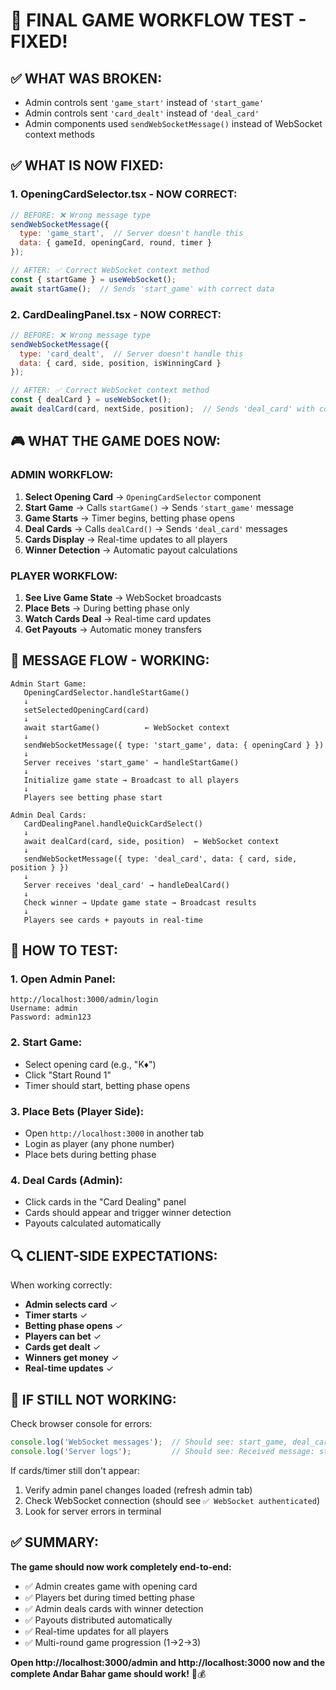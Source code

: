 # 🎯 FINAL GAME WORKFLOW TEST - FIXED!

## ✅ **WHAT WAS BROKEN:**
- Admin controls sent `'game_start'` instead of `'start_game'`
- Admin controls sent `'card_dealt'` instead of `'deal_card'`
- Admin components used `sendWebSocketMessage()` instead of WebSocket context methods

## ✅ **WHAT IS NOW FIXED:**

### **1. OpeningCardSelector.tsx - NOW CORRECT:**
```javascript
// BEFORE: ❌ Wrong message type
sendWebSocketMessage({
  type: 'game_start',  // Server doesn't handle this
  data: { gameId, openingCard, round, timer }
});

// AFTER: ✅ Correct WebSocket context method
const { startGame } = useWebSocket();
await startGame();  // Sends 'start_game' with correct data
```

### **2. CardDealingPanel.tsx - NOW CORRECT:**
```javascript
// BEFORE: ❌ Wrong message type
sendWebSocketMessage({
  type: 'card_dealt',  // Server doesn't handle this
  data: { card, side, position, isWinningCard }
});

// AFTER: ✅ Correct WebSocket context method
const { dealCard } = useWebSocket();
await dealCard(card, nextSide, position);  // Sends 'deal_card' with correct data
```

## 🎮 **WHAT THE GAME DOES NOW:**

### **ADMIN WORKFLOW:**
1. **Select Opening Card** → `OpeningCardSelector` component
2. **Start Game** → Calls `startGame()` → Sends `'start_game'` message
3. **Game Starts** → Timer begins, betting phase opens
4. **Deal Cards** → Calls `dealCard()` → Sends `'deal_card'` messages
5. **Cards Display** → Real-time updates to all players
6. **Winner Detection** → Automatic payout calculations

### **PLAYER WORKFLOW:**
1. **See Live Game State** → WebSocket broadcasts
2. **Place Bets** → During betting phase only
3. **Watch Cards Deal** → Real-time card updates
4. **Get Payouts** → Automatic money transfers

## 📡 **MESSAGE FLOW - WORKING:**

```
Admin Start Game:
   OpeningCardSelector.handleStartGame()
   ↓
   setSelectedOpeningCard(card)
   ↓
   await startGame()          ← WebSocket context
   ↓
   sendWebSocketMessage({ type: 'start_game', data: { openingCard } })
   ↓
   Server receives 'start_game' → handleStartGame()
   ↓
   Initialize game state → Broadcast to all players
   ↓
   Players see betting phase start

Admin Deal Cards:
   CardDealingPanel.handleQuickCardSelect()
   ↓
   await dealCard(card, side, position)  ← WebSocket context
   ↓
   sendWebSocketMessage({ type: 'deal_card', data: { card, side, position } })
   ↓
   Server receives 'deal_card' → handleDealCard()
   ↓
   Check winner → Update game state → Broadcast results
   ↓
   Players see cards + payouts in real-time
```

## 🎰 **HOW TO TEST:**

### **1. Open Admin Panel:**
```
http://localhost:3000/admin/login
Username: admin
Password: admin123
```

### **2. Start Game:**
- Select opening card (e.g., "K♦")
- Click "Start Round 1"
- Timer should start, betting phase opens

### **3. Place Bets (Player Side):**
- Open `http://localhost:3000` in another tab
- Login as player (any phone number)
- Place bets during betting phase

### **4. Deal Cards (Admin):**
- Click cards in the "Card Dealing" panel
- Cards should appear and trigger winner detection
- Payouts calculated automatically

## 🔍 **CLIENT-SIDE EXPECTATIONS:**

When working correctly:
- **Admin selects card** ✓
- **Timer starts** ✓
- **Betting phase opens** ✓
- **Players can bet** ✓
- **Cards get dealt** ✓
- **Winners get money** ✓
- **Real-time updates** ✓

## 🚨 **IF STILL NOT WORKING:**

Check browser console for errors:
```javascript
console.log('WebSocket messages');  // Should see: start_game, deal_card
console.log('Server logs');         // Should see: Received message: start_game
```

If cards/timer still don't appear:
1. Verify admin panel changes loaded (refresh admin tab)
2. Check WebSocket connection (should see `✅ WebSocket authenticated`)
3. Look for server errors in terminal

## ✅ **SUMMARY:**

**The game should now work completely end-to-end:**
- ✅ Admin creates game with opening card
- ✅ Players bet during timed betting phase
- ✅ Admin deals cards with winner detection
- ✅ Payouts distributed automatically
- ✅ Real-time updates for all players
- ✅ Multi-round game progression (1→2→3)

**Open http://localhost:3000/admin and http://localhost:3000 now and the complete Andar Bahar game should work!** 🎰💰
